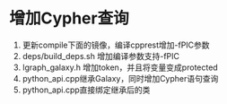 # 增加Cypher查询

1. 更新compile下面的镜像，编译cpprest增加-fPIC参数
2. deps/build_deps.sh 增加编译参数支持-fPIC
3. lgraph_galaxy.h 增加token，并且将变量变成protected
3. python_api.cpp继承Galaxy，同时增加Cypher语句查询
4. python_api.cpp直接绑定继承后的类

